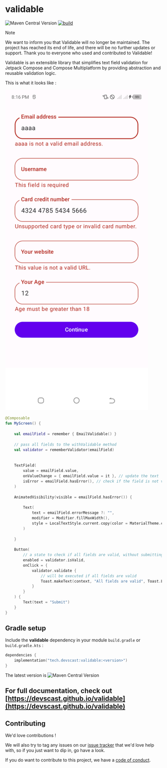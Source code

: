 # validable

![Maven Central Version](https://img.shields.io/maven-central/v/tech.devscast/validable?color=blue)
[![build](https://github.com/devscast/validable/actions/workflows/build.yaml/badge.svg)](https://github.com/devscast/validable/actions/workflows/build.yaml)

> [!NOTE]  
> We want to inform you that Validable will no longer be maintained. The project has reached its end of life, and there will be no further updates or support.
> Thank you to everyone who used and contributed to Validable!

Validable is an extensible library that simplifies text field validation for Jetpack Compose and
Compose Multiplatform by providing abstraction and reusable validation logic.

This is what it looks like :

<img src="screenshots/inputscreen.png?raw=true" width="459" alt="Welcome screen">

```kotlin  
@Composable
fun MyScreen() {

    val emailField = remember { EmailValidable() }

    // pass all fields to the withValidable method
    val validator = rememberValidator(emailField)


    TextField(
        value = emailField.value,
        onValueChange = { emailField.value = it }, // update the text  
        isError = emailField.hasError(), // check if the field is not valid    
    )

    AnimatedVisibility(visible = emailField.hasError()) {

        Text(
            text = emailField.errorMessage ?: "",
            modifier = Modifier.fillMaxWidth(),
            style = LocalTextStyle.current.copy(color = MaterialTheme.colors.error)
        )

    }

    Button(
        // a state to check if all fields are valid, without submitting the form
        enabled = validator.isValid,
        onClick = {
            validator.validate {
                // will be executed if all fields are valid 
                Toast.makeText(context, "All fields are valid", Toast.LENGTH_SHORT).show()
            }
        }
    ) {
        Text(text = "Submit")
    }
}  
```

## Gradle setup

Include the **validable** dependency in your module `build.gradle` or `build.gradle.kts` :

```kotlin
dependencies {
    implementation("tech.devscast:validable:<version>")
}
```

The latest version
is ![Maven Central Version](https://img.shields.io/maven-central/v/tech.devscast/validable?color=blue)

## For full documentation, check out [https://devscast.github.io/validable](https://devscast.github.io/validable)

## Contributing

We'd love contributions !

We will also try to tag any issues on
our [issue tracker](https://github.com/devscast/validable/issues) that we'd love help with, so
if you just want to dip in, go have a look.

If you do want to contribute to this project, we have a [code of conduct](CODE_OF_CONDUCT.md).

